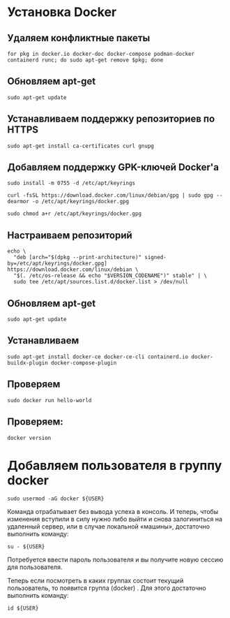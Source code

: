 # Установка Docker

## Удаляем конфликтные пакеты
```
for pkg in docker.io docker-doc docker-compose podman-docker containerd runc; do sudo apt-get remove $pkg; done
```

## Обновляем apt-get
```
sudo apt-get update
```

## Устанавливаем поддержку репозиториев по HTTPS
```
sudo apt-get install ca-certificates curl gnupg
```

## Добавляем поддержку GPK-ключей Docker'а
```
sudo install -m 0755 -d /etc/apt/keyrings
```
```
curl -fsSL https://download.docker.com/linux/debian/gpg | sudo gpg --dearmor -o /etc/apt/keyrings/docker.gpg
```
```
sudo chmod a+r /etc/apt/keyrings/docker.gpg
```

## Настраиваем репозиторий
```
echo \
  "deb [arch="$(dpkg --print-architecture)" signed-by=/etc/apt/keyrings/docker.gpg] https://download.docker.com/linux/debian \
  "$(. /etc/os-release && echo "$VERSION_CODENAME")" stable" | \
  sudo tee /etc/apt/sources.list.d/docker.list > /dev/null
```

## Обновляем apt-get
```
sudo apt-get update
```

## Устанавливаем
```
sudo apt-get install docker-ce docker-ce-cli containerd.io docker-buildx-plugin docker-compose-plugin
```

## Проверяем
```
sudo docker run hello-world
```




## Проверяем:
```
docker version
```
# Добавляем пользователя в группу docker
```
sudo usermod -aG docker ${USER}
```
Команда отрабатывает без вывода успеха в консоль. И теперь, чтобы изменения вступили в силу нужно либо выйти и снова залогиниться на удаленный сервер, или в случае локальной «машины», достаточно выполнить команду: 

```
su - ${USER}
```
Потребуется ввести пароль пользователя и вы получите новую сессию для пользователя.

Теперь если посмотреть в каких группах состоит текущий пользователь, то появится группа (docker) . Для этого достаточно выполнить команду:

```
id ${USER}
```